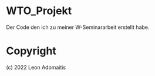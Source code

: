 # WTO_Projekt
Der Code den ich zu meiner W-Seminararbeit erstellt habe.

# Copyright
(c) 2022 Leon Adomaitis
